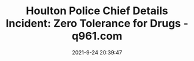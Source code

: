 ---
"title": "Houlton Police Chief Details Incident: Zero Tolerance for Drugs - q961.com"
"date": "2021-9-24 20:39:47"
"feed_name": "GOOGLENEWSINDUSTRIAL"
"feed_website": "https://news.google.com/search?q=industrial%2Bincident&hl=en-US&gl=US&ceid=US:en"
"feed_rss": "https://news.google.com/rss/search?q=industrial%2Bincident&hl=en-US&gl=US&ceid=US:en"
"link": "https://q961.com/houlton-police-chief-details-incident-zero-tolerance-for-drugs/"
"file": "_posts/2021-1-1-212bf47571ff7ed1df5c1d495620bdf8d1236ce3.md"
"accident": "1"
"drilling": "0"
"dead": "0"
"injured": "0"
"where": "unknown site"
---
